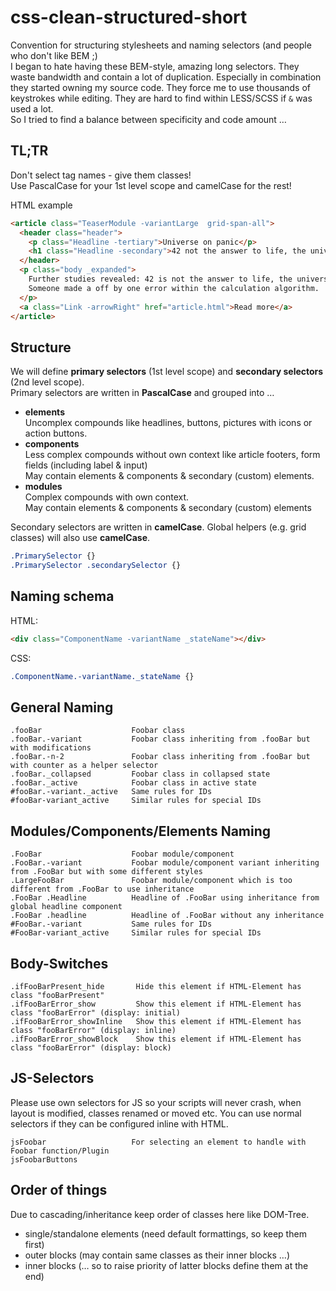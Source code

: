 # css-clean-structured-short
Convention for structuring stylesheets and naming selectors (and people who don't like BEM ;)  
I began to hate having these BEM-style, amazing long selectors. They waste bandwidth and contain a lot of duplication.
Especially in combination they started owning my source code. They force me to use thousands of keystrokes while
editing. They are hard to find within LESS/SCSS if ```&``` was used a lot.  
So I tried to find a balance between specificity and code amount …

TL;TR
-----
Don't select tag names - give them classes!  
Use PascalCase for your 1st level scope and camelCase for the rest!

HTML example
```html
<article class="TeaserModule -variantLarge  grid-span-all">
  <header class="header">
    <p class="Headline -tertiary">Universe on panic</p>
    <h1 class="Headline -secondary">42 not the answer to life, the universe and everything!</h1>
  </header>
  <p class="body _expanded">
    Further studies revealed: 42 is not the answer to life, the universe and everything. It's 43!
    Someone made a off by one error within the calculation algorithm.
  </p>
  <a class="Link -arrowRight" href="article.html">Read more</a>
</article>
```

Structure
-----
We will define **primary selectors** (1st level scope) and **secondary selectors** (2nd level scope).  
Primary selectors are written in **PascalCase** and grouped into …

- **elements**  
  Uncomplex compounds like headlines, buttons, pictures with icons or action buttons.
- **components**  
  Less complex compounds without own context like article footers, form fields (including label & input)  
  May contain elements & components & secondary (custom) elements.
- **modules**  
  Complex compounds with own context.  
  May contain elements & components & secondary (custom) elements

Secondary selectors are written in **camelCase**.
Global helpers (e.g. grid classes) will also use **camelCase**.

```css
.PrimarySelector {}
.PrimarySelector .secondarySelector {}

```

Naming schema
-----

HTML:
```html
<div class="ComponentName -variantName _stateName"></div>
```
CSS:
```css
.ComponentName.-variantName._stateName {}
```

General Naming
-----
    .fooBar                    Foobar class
    .fooBar.-variant           Foobar class inheriting from .fooBar but with modifications
    .fooBar.-n-2               Foobar class inheriting from .fooBar but with counter as a helper selector
    .fooBar._collapsed         Foobar class in collapsed state
    .fooBar._active            Foobar class in active state
    #fooBar.-variant._active   Same rules for IDs
    #fooBar-variant_active     Similar rules for special IDs


Modules/Components/Elements Naming
----------------------------------
    .FooBar                    Foobar module/component
    .FooBar.-variant           Foobar module/component variant inheriting from .FooBar but with some different styles
    .LargeFooBar               Foobar module/component which is too different from .FooBar to use inheritance
    .FooBar .Headline          Headline of .FooBar using inheritance from global headline component
    .FooBar .headline          Headline of .FooBar without any inheritance
    #FooBar.-variant           Same rules for IDs
    #FooBar-variant_active     Similar rules for special IDs


Body-Switches
-------------
    .ifFooBarPresent_hide       Hide this element if HTML-Element has class "fooBarPresent"
    .ifFooBarError_show         Show this element if HTML-Element has class "fooBarError" (display: initial)
    .ifFooBarError_showInline   Show this element if HTML-Element has class "fooBarError" (display: inline)
    .ifFooBarError_showBlock    Show this element if HTML-Element has class "fooBarError" (display: block)


JS-Selectors
------------
Please use own selectors for JS so your scripts will never crash,
when layout is modified, classes renamed or moved etc.
You can use normal selectors if they can be configured inline with HTML.

    jsFoobar                   For selecting an element to handle with Foobar function/Plugin
    jsFoobarButtons


Order of things
---------------
Due to cascading/inheritance keep order of classes here like DOM-Tree.
- single/standalone elements (need default formattings, so keep them first)
- outer blocks (may contain same classes as their inner blocks …)
- inner blocks (… so to raise priority of latter blocks define them at the end)
